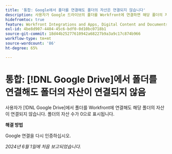 ```yaml
---
title: '통합: Google에서 폴더를 연결해도 폴더의 자산은 연결되지 않습니다'
description: 사용자가 Google 드라이브의 폴더를 Workfront에 연결하면 해당 폴더의 자산이 연결되지 않습니다. 폴더의 자산 수가 0으로 표시됩니다.
hidefromtoc: true
feature: Workfront Integrations and Apps, Digital Content and Documents
exl-id: 4be8d907-4404-45c6-bdf0-0d10bc0718b1
source-git-commit: 18d44b25277610942a68227b9a3a9c17c874b966
workflow-type: tm+mt
source-wordcount: '86'
ht-degree: 65%

---
```


# 통합: [!DNL Google Drive]에서 폴더를 연결해도 폴더의 자산이 연결되지 않음

사용자가 [!DNL Google Drive]에서 폴더를 Workfront에 연결해도 해당 폴더의 자산이 연결되지 않습니다. 폴더의 자산 수가 0으로 표시됩니다.

**해결 방법**

Google 연결을 다시 인증하십시오.

_2024년 6월 1일에 처음 보고되었습니다._
